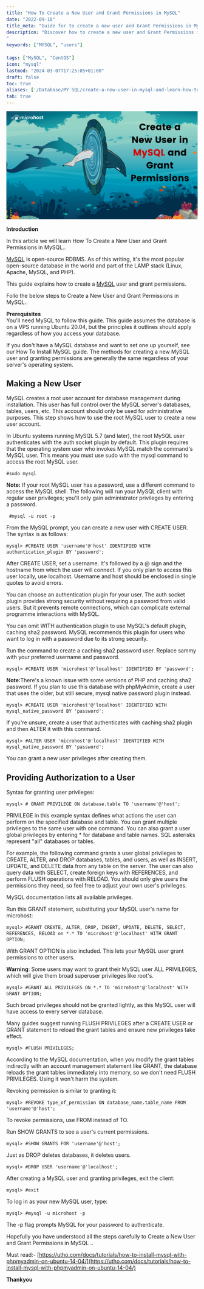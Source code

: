 ```yaml
---
title: "How To Create a New User and Grant Permissions in MySQL"
date: "2022-09-18"
title_meta: "Guide for to create a new user and Grant Permissions in MySQL"
description: "Discover how to create a new user and Grant Permissions in MySQL
"
keywords: ["MYSQL", "users"]

tags: ["MySQL", "CentOS"]
icon: "mysql"
lastmod: "2024-03-07T17:25:05+01:00"
draft: false
toc: true
aliases: ['/Database/MY SQL/create-a-new-user-in-mysql-and-learn-how-to-grant-permissions/']
tab: true
---
```


![How To Create a New User and Grant Permissions in MySQL](images/Create-a-New-User-in-MySQL-and-Learn-How-to-Grant-Permissions-1-1024x576.png)

**Introduction**

In this article we will learn How To Create a New User and Grant Permissions in MySQL..

  
[MySQL](https://en.wikipedia.org/wiki/MySQL) is open-source RDBMS. As of this writing, it's the most popular open-source database in the world and part of the LAMP stack (Linux, Apache, MySQL, and PHP).

This guide explains how to create a [MySQL](https://utho.com/docs/tutorial/how-do-we-install-mysql-workbench-on-ubuntu-18-04/) user and grant permissions.

Follo the below steps to Create a New User and Grant Permissions in MySQL..

**Prerequisites**  
You'll need MySQL to follow this guide. This guide assumes the database is on a VPS running Ubuntu 20.04, but the principles it outlines should apply regardless of how you access your database.

If you don't have a MySQL database and want to set one up yourself, see our How To Install MySQL guide. The methods for creating a new MySQL user and granting permissions are generally the same regardless of your server's operating system.

## Making a New User

MySQL creates a root user account for database management during installation. This user has full control over the MySQL server's databases, tables, users, etc. This account should only be used for administrative purposes. This step shows how to use the root MySQL user to create a new user account.

In Ubuntu systems running MySQL 5.7 (and later), the root MySQL user authenticates with the auth socket plugin by default. This plugin requires that the operating system user who invokes MySQL match the command's MySQL user. This means you must use sudo with the mysql command to access the root MySQL user.

```
#sudo mysql
```

**Note:** If your root MySQL user has a password, use a different command to access the MySQL shell. The following will run your MySQL client with regular user privileges; you'll only gain administrator privileges by entering a password.

```
 #mysql -u root -p
```

From the MySQL prompt, you can create a new user with CREATE USER. The syntax is as follows:

```
mysql> #CREATE USER 'username'@'host' IDENTIFIED WITH authentication_plugin BY 'password';
```

After CREATE USER, set a username. It's followed by a @ sign and the hostname from which the user will connect. If you only plan to access this user locally, use localhost. Username and host should be enclosed in single quotes to avoid errors.

You can choose an authentication plugin for your user. The auth socket plugin provides strong security without requiring a password from valid users. But it prevents remote connections, which can complicate external programme interactions with MySQL.

You can omit WITH authentication plugin to use MySQL's default plugin, caching sha2 password. MySQL recommends this plugin for users who want to log in with a password due to its strong security.

Run the command to create a caching sha2 password user. Replace sammy with your preferred username and password.

```
mysql> #CREATE USER 'microhost'@'localhost' IDENTIFIED BY 'password';
```

**Note**:There's a known issue with some versions of PHP and caching sha2 password. If you plan to use this database with phpMyAdmin, create a user that uses the older, but still secure, mysql native password plugin instead.

```
mysql> #CREATE USER 'microhost'@'localhost' IDENTIFIED WITH mysql_native_password BY 'password';
```

If you're unsure, create a user that authenticates with caching sha2 plugin and then ALTER it with this command.

```
mysql> #ALTER USER 'microhost'@'localhost' IDENTIFIED WITH mysql_native_password BY 'password';
```

You can grant a new user privileges after creating them.

## Providing Authorization to a User

Syntax for granting user privileges:

```
mysql> # GRANT PRIVILEGE ON database.table TO 'username'@'host';
```

PRIVILEGE in this example syntax defines what actions the user can perform on the specified database and table. You can grant multiple privileges to the same user with one command. You can also grant a user global privileges by entering \* for database and table names. SQL asterisks represent "all" databases or tables.

For example, the following command grants a user global privileges to CREATE, ALTER, and DROP databases, tables, and users, as well as INSERT, UPDATE, and DELETE data from any table on the server. The user can also query data with SELECT, create foreign keys with REFERENCES, and perform FLUSH operations with RELOAD. You should only give users the permissions they need, so feel free to adjust your own user's privileges.

MySQL documentation lists all available privileges.

Run this GRANT statement, substituting your MySQL user's name for microhost:

```
mysql> #GRANT CREATE, ALTER, DROP, INSERT, UPDATE, DELETE, SELECT, REFERENCES, RELOAD on *.* TO 'microhost'@'localhost' WITH GRANT OPTION;
```

With GRANT OPTION is also included. This lets your MySQL user grant permissions to other users.

**Warning**: Some users may want to grant their MySQL user ALL PRIVILEGES, which will give them broad superuser privileges like root's.

```
mysql> #GRANT ALL PRIVILEGES ON *.* TO 'microhost'@'localhost' WITH GRANT OPTION;
```

Such broad privileges should not be granted lightly, as this MySQL user will have access to every server database.

Many guides suggest running FLUSH PRIVILEGES after a CREATE USER or GRANT statement to reload the grant tables and ensure new privileges take effect.

```
mysql> #FLUSH PRIVILEGES;
```

According to the MySQL documentation, when you modify the grant tables indirectly with an account management statement like GRANT, the database reloads the grant tables immediately into memory, so we don't need FLUSH PRIVILEGES. Using it won't harm the system.

Revoking permission is similar to granting it:

```
mysql> #REVOKE type_of_permission ON database_name.table_name FROM 'username'@'host';
```

To revoke permissions, use FROM instead of TO.

Run SHOW GRANTS to see a user's current permissions.

```
mysql> #SHOW GRANTS FOR 'username'@'host';
```

Just as DROP deletes databases, it deletes users.

```
mysql> #DROP USER 'username'@'localhost';
```

After creating a MySQL user and granting privileges, exit the client:

```
mysql> #exit
```

To log in as your new MySQL user, type:

```
mysql> #mysql -u microhost -p
```

The -p flag prompts MySQL for your password to authenticate.

Hopefully you have understood all the steps carefully to Create a New User and Grant Permissions in MySQL ..

Must read:- [https://utho.com/docs/tutorials/how-to-install-mysql-with-phpmyadmin-on-ubuntu-14-04/](https://utho.com/docs/tutorials/how-to-install-mysql-with-phpmyadmin-on-ubuntu-14-04/)

**Thankyou**

